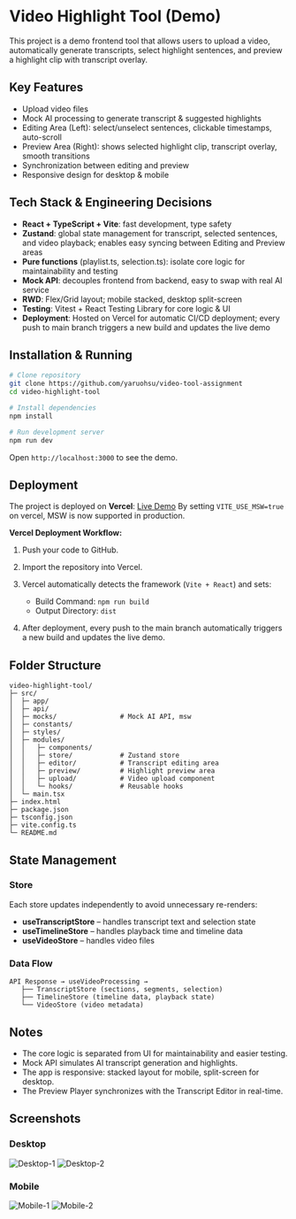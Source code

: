 # Video Highlight Tool (Demo)

This project is a demo frontend tool that allows users to upload a video, automatically generate transcripts, select highlight sentences, and preview a highlight clip with transcript overlay.

## Key Features

- Upload video files
- Mock AI processing to generate transcript & suggested highlights
- Editing Area (Left): select/unselect sentences, clickable timestamps, auto-scroll
- Preview Area (Right): shows selected highlight clip, transcript overlay, smooth transitions
- Synchronization between editing and preview
- Responsive design for desktop & mobile

## Tech Stack & Engineering Decisions

- **React + TypeScript + Vite**: fast development, type safety
- **Zustand**: global state management for transcript, selected sentences, and video playback; enables easy syncing between Editing and Preview areas
- **Pure functions** (playlist.ts, selection.ts): isolate core logic for maintainability and testing
- **Mock API**: decouples frontend from backend, easy to swap with real AI service
- **RWD**: Flex/Grid layout; mobile stacked, desktop split-screen
- **Testing**: Vitest + React Testing Library for core logic & UI
- **Deployment**: Hosted on Vercel for automatic CI/CD deployment; every push to main branch triggers a new build and updates the live demo

## Installation & Running

```bash
# Clone repository
git clone https://github.com/yaruohsu/video-tool-assignment
cd video-highlight-tool

# Install dependencies
npm install

# Run development server
npm run dev
```

Open `http://localhost:3000` to see the demo.

## Deployment

The project is deployed on **Vercel**: [Live Demo](https://video-highlight-tool.vercel.app)
By setting `VITE_USE_MSW=true` on vercel, MSW is now supported in production.

**Vercel Deployment Workflow:**

1. Push your code to GitHub.
2. Import the repository into Vercel.
3. Vercel automatically detects the framework (`Vite + React`) and sets:
   - Build Command: `npm run build`
   - Output Directory: `dist`

4. After deployment, every push to the main branch automatically triggers a new build and updates the live demo.

## Folder Structure

```
video-highlight-tool/
├─ src/
│  ├─ app/
│  ├─ api/
│  ├─ mocks/                # Mock AI API, msw
│  ├─ constants/
│  ├─ styles/
│  ├─ modules/
│  │   ├─ components/
│  │   ├─ store/            # Zustand store
│  │   ├─ editor/           # Transcript editing area
│  │   ├─ preview/          # Highlight preview area
│  │   ├─ upload/           # Video upload component
│  │   └─ hooks/            # Reusable hooks
│  └─ main.tsx
├─ index.html
├─ package.json
├─ tsconfig.json
├─ vite.config.ts
└─ README.md
```

## State Management

### Store

Each store updates independently to avoid unnecessary re-renders:

- **useTranscriptStore** – handles transcript text and selection state
- **useTimelineStore** – handles playback time and timeline data
- **useVideoStore** – handles video files

### Data Flow

```
API Response → useVideoProcessing →
   ├── TranscriptStore (sections, segments, selection)
   ├── TimelineStore (timeline data, playback state)
   └── VideoStore (video metadata)
```

## Notes

- The core logic is separated from UI for maintainability and easier testing.
- Mock API simulates AI transcript generation and highlights.
- The app is responsive: stacked layout for mobile, split-screen for desktop.
- The Preview Player synchronizes with the Transcript Editor in real-time.

## Screenshots

### Desktop

![Desktop-1](assets/desktop-1.png)
![Desktop-2](assets/desktop-2.png)

### Mobile

![Mobile-1](assets/mobile-1.png)
![Mobile-2](assets/mobile-2.png)

